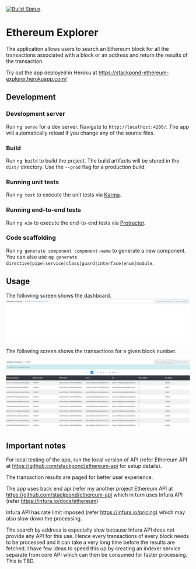 [![Build Status](https://travis-ci.com/stackpond/ethereum-explorer.svg?token=ZiEpqMrtCtoYozqmY1kh&branch=main)](https://travis-ci.com/stackpond/ethereum-explorer)

# Ethereum Explorer

The application allows users to search an Ethereum block for all the transactions associated with a block or an address and return the results of the transaction.

Try out the app deployed in Heroku at https://stackpond-ethereum-explorer.herokuapp.com/

## Development

### Development server

Run `ng serve` for a dev server. Navigate to `http://localhost:4200/`. The app will automatically reload if you change any of the source files.

### Build

Run `ng build` to build the project. The build artifacts will be stored in the `dist/` directory. Use the `--prod` flag for a production build.

### Running unit tests

Run `ng test` to execute the unit tests via [Karma](https://karma-runner.github.io).

### Running end-to-end tests

Run `ng e2e` to execute the end-to-end tests via [Protractor](http://www.protractortest.org/).

### Code scaffolding

Run `ng generate component component-name` to generate a new component. You can also use `ng generate directive|pipe|service|class|guard|interface|enum|module`.

## Usage

The following screen shows the dashboard.
![Explorer in action](screenshots/dashboard.png)

The following screen shows the transactions for a given block number.

![Explorer in action](screenshots/transactions.png)

## Important notes

For local testing of the app, run the local version of API (refer Ethereum API at https://github.com/stackpond/ethereum-api for setup details).

The transaction results are paged for better user experience.

The app uses back end api (refer my another project Ethereum API at https://github.com/stackpond/ethereum-api which in turn uses Infura API (refer https://infura.io/docs/ethereum)

Infura API has rate limit imposed (refer https://infura.io/pricing) which may also slow down the processing.

The search by address is especially slow because Infura API does not provide any API for this use. Hence every transactions of every block needs to be processed and it can take a very long time before the results are fetched. I have few ideas to speed this up by creating an indexer service separate from core API which can then be consumed for faster processing. This is TBD.
